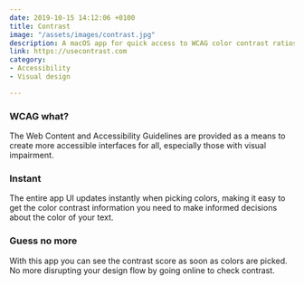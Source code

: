 ```yaml
---
date: 2019-10-15 14:12:06 +0100
title: Contrast
image: "/assets/images/contrast.jpg"
description: A macOS app for quick access to WCAG color contrast ratios.
link: https://usecontrast.com
category:
- Accessibility
- Visual design

---
```

### WCAG what?

The Web Content and Accessibility Guidelines are provided as a means to create more accessible interfaces for all, especially those with visual impairment.

### Instant

The entire app UI updates instantly when picking colors, making it easy to get the color contrast information you need to make informed decisions about the color of your text.

### Guess no more

With this app you can see the contrast score as soon as colors are picked. No more disrupting your design flow by going online to check contrast.